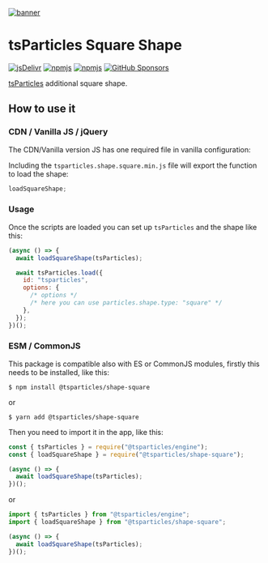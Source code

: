 [![banner](https://particles.js.org/images/banner2.png)](https://particles.js.org)

# tsParticles Square Shape

[![jsDelivr](https://data.jsdelivr.com/v1/package/npm/@tsparticles/shape-square/badge)](https://www.jsdelivr.com/package/npm/@tsparticles/shape-square)
[![npmjs](https://badge.fury.io/js/@tsparticles/shape-square.svg)](https://www.npmjs.com/package/@tsparticles/shape-square)
[![npmjs](https://img.shields.io/npm/dt/@tsparticles/shape-square)](https://www.npmjs.com/package/@tsparticles/shape-square) [![GitHub Sponsors](https://img.shields.io/github/sponsors/matteobruni)](https://github.com/sponsors/matteobruni)

[tsParticles](https://github.com/matteobruni/tsparticles) additional square shape.

## How to use it

### CDN / Vanilla JS / jQuery

The CDN/Vanilla version JS has one required file in vanilla configuration:

Including the `tsparticles.shape.square.min.js` file will export the function to load the shape:

```javascript
loadSquareShape;
```

### Usage

Once the scripts are loaded you can set up `tsParticles` and the shape like this:

```javascript
(async () => {
  await loadSquareShape(tsParticles);

  await tsParticles.load({
    id: "tsparticles",
    options: {
      /* options */
      /* here you can use particles.shape.type: "square" */
    },
  });
})();
```

### ESM / CommonJS

This package is compatible also with ES or CommonJS modules, firstly this needs to be installed, like this:

```shell
$ npm install @tsparticles/shape-square
```

or

```shell
$ yarn add @tsparticles/shape-square
```

Then you need to import it in the app, like this:

```javascript
const { tsParticles } = require("@tsparticles/engine");
const { loadSquareShape } = require("@tsparticles/shape-square");

(async () => {
  await loadSquareShape(tsParticles);
})();
```

or

```javascript
import { tsParticles } from "@tsparticles/engine";
import { loadSquareShape } from "@tsparticles/shape-square";

(async () => {
  await loadSquareShape(tsParticles);
})();
```
